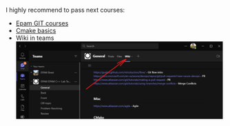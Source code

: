 I highly recommend to pass next courses:
 - [Epam GIT courses](https://learn.epam.com/detailsPage?id=601f195a-d408-4439-a16d-0630ed2a412e)
 - [Cmake basics](https://cmake.org/cmake/help/latest/guide/tutorial/A%20Basic%20Starting%20Point.html)
 - Wiki in teams ![](./images/Screenshot%202022-06-29%20155313.png)
